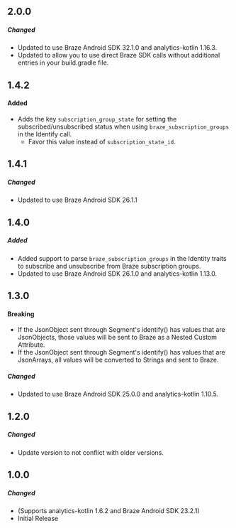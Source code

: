 ## 2.0.0

##### Changed
* Updated to use Braze Android SDK 32.1.0 and analytics-kotlin 1.16.3.
* Updated to allow you to use direct Braze SDK calls without additional entries in your build.gradle file.

## 1.4.2

#### Added
* Adds the key `subscription_group_state` for setting the subscribed/unsubscribed status when using `braze_subscription_groups` in the Identify call.
    - Favor this value instead of `subscription_state_id`.

## 1.4.1

##### Changed
* Updated to use Braze Android SDK 26.1.1

## 1.4.0

##### Added
* Added support to parse `braze_subscription_groups` in the Identity traits to subscribe and unsubscribe from Braze subscription groups.
* Updated to use Braze Android SDK 26.1.0 and analytics-kotlin 1.13.0.

## 1.3.0

#### Breaking
* If the JsonObject sent through Segment's identify() has values that are JsonObjects, those values will be sent to Braze as a Nested Custom Attribute.
* If the JsonObject sent through Segment's identify() has values that are JsonArrays, all values will be converted to Strings and sent to Braze.

##### Changed
* Updated to use Braze Android SDK 25.0.0 and analytics-kotlin 1.10.5.

## 1.2.0

##### Changed
* Update version to not conflict with older versions.

## 1.0.0

##### Changed
* (Supports analytics-kotlin 1.6.2 and Braze Android SDK 23.2.1)
* Initial Release
